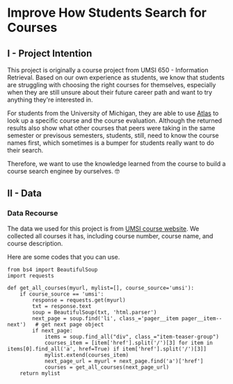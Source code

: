 # Improve How Students Search for Courses

## I - Project Intention
This project is originally a course project from UMSI 650 - Information Retrieval. Based on our own experience as students, we know that students are struggling with choosing the right courses for themselves, especially when they are still unsure about their future career path and want to try anything they're interested in.

For students from the University of Michigan, they are able to use [Atlas](https://atlas.ai.umich.edu/) to look up a specific course and the course evaluation. Although the returned results also show what other courses that peers were taking in the same semester or previsous semesters, students, still, need to know the course names first, which sometimes is a bumper for students really want to do their search.

Therefore, we want to use the knowledge learned from the course to build a course search enginee by ourselves. 🤓

## II - Data
### Data Recourse
The data we used for this project is from [UMSI course website](https://www.si.umich.edu/programs/courses). We collected all courses it has, including course number, course name, and course description. 

Here are some codes that you can use.
```
from bs4 import BeautifulSoup
import requests

def get_all_courses(myurl, mylist=[], course_source='umsi'):
    if course_source == 'umsi':
        response = requests.get(myurl)
        txt = response.text
        soup = BeautifulSoup(txt, 'html.parser')
        next_page = soup.find('li', class_='pager__item pager__item--next')   # get next page object
        if next_page:
            items = soup.find_all("div", class_="item-teaser-group")
            courses_item = [item['href'].split('/')[3] for item in items[0].find_all('a', href=True) if item['href'].split('/')[3]]
            mylist.extend(courses_item)
            next_page_url = myurl + next_page.find('a')['href']
            courses = get_all_courses(next_page_url)
    return mylist
```
